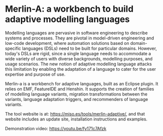# Merlin-A: a workbench to build adaptive modelling languages

Modelling languages are pervasive in software engineering to describe systems and processes. They are pivotal in model-driven engineering and low-code development, where automation solutions based on domain-specific languages (DSLs) need to be built
for particular domains. However, today's DSLs are rigid, since a single language needs to accommodate a wide variety of users with diverse backgrounds, modelling purposes, and usage scenarios. The new notion of adaptive modelling language attacks this limitation
by enabling the adaptation of a language to cater for the user expertise and purpose of use. 

Merlin-a is a workbench for adaptive languages, built as an Eclipse plugin. It relies on EMF, FeatureIDE and Henshin. It supports the creation of families of modelling language variants, migration transformations between the variants, language adaptation
triggers, and recommenders of language variants.

The tool website is at: https://miso.es/tools/merlin-adaptive/, and that website includes an update site, installation instructions and examples.

Demonstration video: https://youtu.be/fy171c7Afzk
